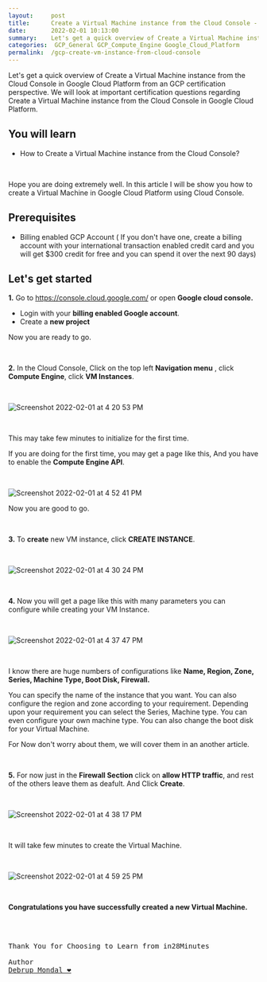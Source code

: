 ```yaml
---
layout:     post
title:      Create a Virtual Machine instance from the Cloud Console - GCP Certification Cheat Sheet
date:       2022-02-01 10:13:00
summary:    Let's get a quick overview of Create a Virtual Machine instance from the Cloud Console in Google Cloud Platform from an GCP certification perspective. We will look at important certification questions regarding Create a Virtual Machine instance from the Cloud Console in Google Cloud Platform.
categories:  GCP_General GCP_Compute_Engine Google_Cloud_Platform
permalink:  /gcp-create-vm-instance-from-cloud-console
---
```

Let's get a quick overview of Create a Virtual Machine instance from the Cloud Console in Google Cloud Platform from an GCP certification perspective. We will look at important certification questions regarding Create a Virtual Machine instance from the Cloud Console in Google Cloud Platform.


## You will learn
- How to Create a Virtual Machine instance from the Cloud Console?

<BR/>

Hope you are doing extremely well.
In this article I will be show you how to create a Virtual Machine in Google Cloud Platform using Cloud Console.

## Prerequisites

- Billing enabled GCP Account ( If you don't have one, create a billing account with your international transaction enabled credit card and you will get $300 credit for free and you can spend it over the next 90 days)

## Let's get started

**1.** Go to https://console.cloud.google.com/ or open **Google cloud console.** 
   - Login with your **billing enabled Google account**.
   - Create a **new project**

Now you are ready to go.

<BR/>

**2.** In the Cloud Console, Click on the top left **Navigation menu** , click **Compute Engine**, click **VM Instances**.

<BR/>

![Screenshot 2022-02-01 at 4 20 53 PM](https://user-images.githubusercontent.com/57451228/151975780-1c67ecb8-a214-4041-8e55-92583ca7c024.png)

<BR/>

This may take few minutes to initialize for the first time.

If you are doing for the first time, you may get a page like this, And you have to enable the **Compute Engine API**.

<BR/>

![Screenshot 2022-02-01 at 4 52 41 PM](https://user-images.githubusercontent.com/57451228/151975934-addb305d-65c3-4c7d-9519-6a5be2d29e74.png)


Now you are good to go.

<BR/>

**3.** To **create** new VM instance, click **CREATE INSTANCE**.

<BR/>

![Screenshot 2022-02-01 at 4 30 24 PM](https://user-images.githubusercontent.com/57451228/151976257-787e2da1-cf58-4018-87de-13d5bc91fbf9.png)

<BR/>

**4.** Now you will get a page like this with many parameters you can configure while creating your VM Instance.

<BR/>

![Screenshot 2022-02-01 at 4 37 47 PM](https://user-images.githubusercontent.com/57451228/151976439-aaf34064-05db-4ef4-80f5-c0685fedb5e7.png)

<BR/>




I know there are huge numbers of configurations like **Name, Region, Zone, Series, Machine Type, Boot Disk, Firewall.**

You can specify the name of the instance that you want. You can also configure the region and zone according to your requirement. Depending upon your requirement you can select the Series, Machine type. You can even configure your own machine type.
You can also change the boot disk for your Virtual Machine.

For Now don't worry about them, we will cover them in an another article.

<BR/>

**5.** For now just in the **Firewall Section** click on **allow HTTP traffic**, and rest of the others leave them as deafult.
And Click **Create**.

<BR/>

![Screenshot 2022-02-01 at 4 38 17 PM](https://user-images.githubusercontent.com/57451228/151977056-d0518126-8cc0-49bd-9286-3c5d038f8341.png)

<BR/>

It will take few minutes to create the Virtual Machine. 

<BR/>

![Screenshot 2022-02-01 at 4 59 25 PM](https://user-images.githubusercontent.com/57451228/151977564-7afc2dba-39c9-453d-b691-6ddca6ea231b.png)

<BR/>

**Congratulations you have successfully created a new Virtual Machine.**




<BR/>
<BR/>

<pre>
Thank You for Choosing to Learn from in28Minutes

Author
<a href="https://www.linkedin.com/in/debrup-365/">Debrup Mondal ❤️</a>

